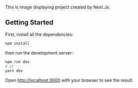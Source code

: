 This is image displaying project created by Next.Js.

## Getting Started

First, install all the dependencies:

```bash
npm install
```

then run the development server:

```bash
npm run dev
# or
yarn dev
```

Open [http://localhost:3000](http://localhost:3000) with your browser to see the result.